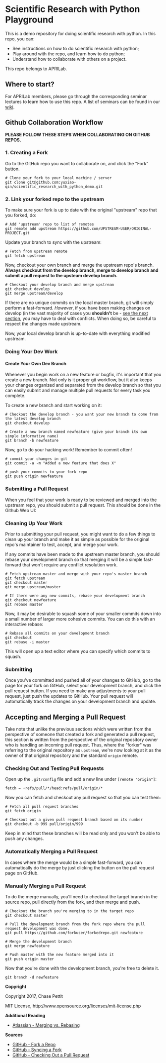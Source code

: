 # Scientific Research with Python Playground

This is a demo repository for doing scientific research with python. In this repo, you can:

- See instructions on how to do scientific research with python;
- Play around with the repo, and learn how to do python;
- Understand how to collaborate with others on a project.

This repo belongs to APRILab.

## Where to start?

For APRILab members, please go through the corresponding seminar lectures to learn how to use this repo. A list of seminars can be found in our [wiki](https://insarlab.atlassian.net/wiki/spaces/~854136102/pages/263782626/Seminar+List).

## Github Collaboration Workflow

**PLEASE FOLLOW THESE STEPS WHEN COLLABORATING ON GITHUB REPOS.**

### 1. Creating a Fork

Go to the GitHub repo you want to collaborate on, and click the "Fork" button.

```shell
# Clone your fork to your local machine / server
git clone git@github.com:yuxiao-qin/scientific_research_with_python_demo.git
```

### 2. Link your forked repo to the upstream

To make sure your fork is up to date with the original "upstream" repo that you forked, do:

```shell
# Add 'upstream' repo to list of remotes
git remote add upstream https://github.com/UPSTREAM-USER/ORIGINAL-PROJECT.git
```

Update your branch to sync with the upstream:

```shell
# Fetch from upstream remote
git fetch upstream
```

Now, checkout your own branch and merge the upstream repo's branch. **Always checkout from the develop branch, merge to develop branch and submit a pull request to the upsteam develop branch.**

```shell
# Checkout your develop branch and merge upstream
git checkout develop
git merge upstream/develop
```

If there are no unique commits on the local master branch, git will simply perform a fast-forward. *However*, if you have been making changes on develop (in the vast majority of cases you **shouldn't** be - [see the next section](#doing-your-work), you may have to deal with conflicts. When doing so, be careful to respect the changes made upstream.

Now, your local develop branch is up-to-date with everything modified upstream.

### Doing Your Dev Work

#### Create Your Own Dev Branch

Whenever you begin work on a new feature or bugfix, it's important that you create a new branch. Not only is it proper git workflow, but it also keeps your changes organized and separated from the develop branch so that you can easily submit and manage multiple pull requests for every task you complete.

To create a new branch and start working on it:

```shell
# Checkout the develop branch - you want your new branch to come from the latest develop branch
git checkout develop

# Create a new branch named newfeature (give your branch its own simple informative name)
git branch -b newfeature
```

Now, go to do your hacking work! Remember to commit often!

```shell
# commit your changes in git
git commit -a -m "Added a new feature that does X"

# push your commits to your fork repo
git push origin newfeature
```

### Submitting a Pull Request

When you feel that your work is ready to be reviewed and merged into the upstream repo, you should submit a pull request. This should be done in the Github Web UI:


### Cleaning Up Your Work

Prior to submitting your pull request, you might want to do a few things to clean up your branch and make it as simple as possible for the original repo's maintainer to test, accept, and merge your work.

If any commits have been made to the upstream master branch, you should rebase your development branch so that merging it will be a simple fast-forward that won't require any conflict resolution work.

```shell
# Fetch upstream master and merge with your repo's master branch
git fetch upstream
git checkout master
git merge upstream/master

# If there were any new commits, rebase your development branch
git checkout newfeature
git rebase master
```

Now, it may be desirable to squash some of your smaller commits down into a small number of larger more cohesive commits. You can do this with an interactive rebase:

```shell
# Rebase all commits on your development branch
git checkout
git rebase -i master
```

This will open up a text editor where you can specify which commits to squash.

### Submitting

Once you've committed and pushed all of your changes to GitHub, go to the page for your fork on GitHub, select your development branch, and click the pull request button. If you need to make any adjustments to your pull request, just push the updates to GitHub. Your pull request will automatically track the changes on your development branch and update.

## Accepting and Merging a Pull Request

Take note that unlike the previous sections which were written from the perspective of someone that created a fork and generated a pull request, this section is written from the perspective of the original repository owner who is handling an incoming pull request. Thus, where the "forker" was referring to the original repository as `upstream`, we're now looking at it as the owner of that original repository and the standard `origin` remote.

### Checking Out and Testing Pull Requests
Open up the `.git/config` file and add a new line under `[remote "origin"]`:

```
fetch = +refs/pull/*/head:refs/pull/origin/*
```

Now you can fetch and checkout any pull request so that you can test them:

```shell
# Fetch all pull request branches
git fetch origin

# Checkout out a given pull request branch based on its number
git checkout -b 999 pull/origin/999
```

Keep in mind that these branches will be read only and you won't be able to push any changes.

### Automatically Merging a Pull Request
In cases where the merge would be a simple fast-forward, you can automatically do the merge by just clicking the button on the pull request page on GitHub.

### Manually Merging a Pull Request
To do the merge manually, you'll need to checkout the target branch in the source repo, pull directly from the fork, and then merge and push.

```shell
# Checkout the branch you're merging to in the target repo
git checkout master

# Pull the development branch from the fork repo where the pull request development was done.
git pull https://github.com/forkuser/forkedrepo.git newfeature

# Merge the development branch
git merge newfeature

# Push master with the new feature merged into it
git push origin master
```

Now that you're done with the development branch, you're free to delete it.

```shell
git branch -d newfeature
```



**Copyright**

Copyright 2017, Chase Pettit

MIT License, http://www.opensource.org/licenses/mit-license.php

**Additional Reading**
* [Atlassian - Merging vs. Rebasing](https://www.atlassian.com/git/tutorials/merging-vs-rebasing)

**Sources**
* [GitHub - Fork a Repo](https://help.github.com/articles/fork-a-repo)
* [GitHub - Syncing a Fork](https://help.github.com/articles/syncing-a-fork)
* [GitHub - Checking Out a Pull Request](https://help.github.com/articles/checking-out-pull-requests-locally)